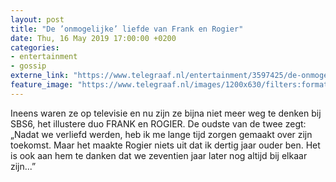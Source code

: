 ```yaml
---
layout: post
title: "De ’onmogelijke’ liefde van Frank en Rogier"
date: Thu, 16 May 2019 17:00:00 +0200
categories: 
- entertainment 
- gossip 
externe_link: "https://www.telegraaf.nl/entertainment/3597425/de-onmogelijke-liefde-van-frank-en-rogier"
feature_image: "https://www.telegraaf.nl/images/1200x630/filters:format(jpeg):quality(80)/cdn-kiosk-api.telegraaf.nl/bccbbbd6-77d7-11e9-8ea0-0255c322e81b.jpg"
---
```


<p class="intro">Ineens waren ze op televisie en nu zijn ze bijna niet meer weg te denken bij SBS6, het illustere duo FRANK en ROGIER. De oudste van de twee zegt: „Nadat we verliefd werden, heb ik me lange tijd zorgen gemaakt over zijn toekomst. Maar het maakte Rogier niets uit dat ik dertig jaar ouder ben. Het is ook aan hem te danken dat we zeventien jaar later nog altijd bij elkaar zijn...”</p>
